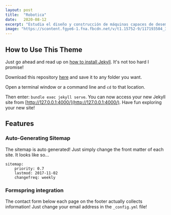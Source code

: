 ```yaml
---
layout: post
title:  "Robotica"
date:   2020-08-12
excerpt: "Estudia el diseño y construcción de máquinas capaces de desempeñar tareas realizadas por el ser humano ..."
image: "https://scontent.fgye6-1.fna.fbcdn.net/v/t1.15752-9/117193504_300210941287874_4158985824253109931_n.png?_nc_cat=101&_nc_sid=b96e70&_nc_ohc=DkNYn6OB_V0AX9DpQK6&_nc_ht=scontent.fgye6-1.fna&oh=68470d8180cb4caab6e78258baf2bf3b&oe=5F5FB99D"
---
```


## How to Use This Theme
Just go ahead and read up on [how to install Jekyll](https://jekyllrb.com/). It's not too hard I promise!

Download this repository [here](https://github.com/iwiedenm/jekyll-theme-massively) and save it to any folder you want.

Open a terminal window or a command line and ```cd``` to that location.

Then enter: ```bundle exec jekyll serve```. You can now access your new Jekyll site from [http://127.0.0.1:4000/](http://127.0.0.1:4000/). Have fun exploring your new site!

## Features
### Auto-Generating Sitemap
The sitemap is auto generated! Just simply change the front matter of each site. It looks like so...
```
sitemap:
    priority: 0.7
    lastmod: 2017-11-02
    changefreq: weekly
```
### Formspring integration
The contact form below each page on the footer actually collects information! Just change your email address in the ```_config.yml``` file!
